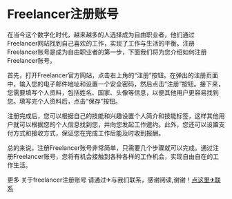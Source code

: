 # Freelancer注册账号

在当今这个数字化时代，越来越多的人选择成为自由职业者，他们通过Freelancer网站找到自己喜欢的工作，实现了工作与生活的平衡。注册Freelancer账号是成为自由职业者的第一步，下面我们将为您介绍如何注册Freelancer账号。

首先，打开Freelancer官方网站，点击右上角的“注册”按钮。在弹出的注册页面中，输入您的电子邮件地址和设置一个安全密码，然后点击“注册”按钮。接下来，您需要填写个人资料，包括姓名、国家、头像等信息，以便其他用户更容易找到您。填写完个人资料后，点击“保存”按钮。

注册完成后，您可以根据自己的技能和兴趣设置个人简介和技能标签，这样其他用户就可以根据您的个人信息找到您，并向您发起工作邀约。此外，您还可以设置支付方式和接收方式，保证您在完成工作后能及时收到报酬。

总的来说，注册Freelancer账号非常简单，只需要几个步骤就可以完成。通过注册Freelancer账号，您将有机会接触到各种各样的工作机会，实现自由自在的工作生活。

更多 关于freelancer注册账号 请通过✈与我们联系，感谢阅读,谢谢！[点这里✈联系](https://lm.k02.cc)